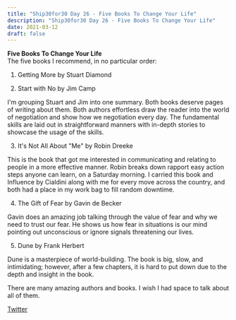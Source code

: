 ```yaml
---
title: "Ship30for30 Day 26 - Five Books To Change Your Life"
description: "Ship30for30 Day 26 - Five Books To Change Your Life"
date: 2021-03-12
draft: false
---
```

**Five Books To Change Your Life**  
The five books I recommend, in no particular order:  

1. Getting More by Stuart Diamond

2. Start with No by Jim Camp

I'm grouping Stuart and Jim into one summary. Both books deserve pages of writing about them. Both authors effortless draw the reader into the world of negotiation and show how we negotiation every day. The fundamental skills are laid out in straightforward manners with in-depth stories to showcase the usage of the skills.  

3. It's Not All About "Me" by Robin Dreeke

This is the book that got me interested in communicating and relating to people in a more effective manner. Robin breaks down rapport easy action steps anyone can learn, on a Saturday morning. I carried this book and Influence by Cialdini along with me for every move across the country, and both had a place in my work bag to fill random downtime. 

4. The Gift of Fear by Gavin de Becker

Gavin does an amazing job talking through the value of fear and why we need to trust our fear. He shows us how fear in situations is our mind pointing out unconscious or ignore signals threatening our lives.  

5. Dune by Frank Herbert

Dune is a masterpiece of world-building. The book is big, slow, and intimidating; however, after a few chapters, it is hard to put down due to the depth and insight in the book.  

There are many amazing authors and books. I wish I had space to talk about all of them.  


[Twitter](https://twitter.com/hippiebikeracer/status/1370389297606578178?s=20)